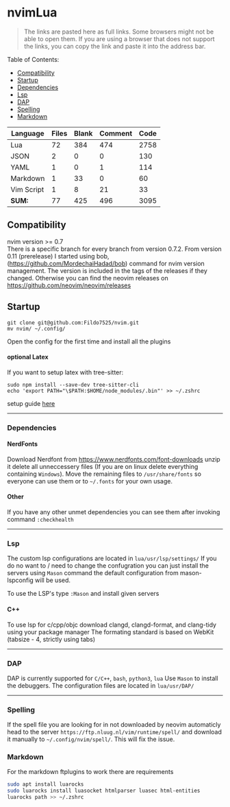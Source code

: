 # nvimLua

 > The links are pasted here as full links. Some browsers might not be able to open them.
 > If you are using a browser that does not support the links, you can copy the link
 > and paste it into the address bar.

Table of Contents:
- [Compatibility](#compatibility)
- [Startup](#startup)
- [Dependencies](#dependencies)
- [Lsp](#lsp)
- [DAP](#dap)
- [Spelling](#spelling)
- [Markdown](#markdown)

| Language      | Files | Blank | Comment | Code  |
|---------------|-------|-------|---------|-------|
| Lua           | 72    | 384   | 474     | 2758  |
| JSON          | 2     | 0     | 0       | 130   |
| YAML          | 1     | 0     | 1       | 114   |
| Markdown      | 1     | 33    | 0       | 60    |
| Vim Script    | 1     | 8     | 21      | 33    |
| **SUM:**      | 77    | 425   | 496     | 3095  |

## Compatibility

nvim version >= 0.7 <br />
There is a specific branch for every branch from version 0.7.2. From version 0.11 (prerelease) I started using bob, (https://github.com/MordechaiHadad/bob)
command for nvim version management. The version is included in the tags of the releases if they changed. Otherwise you can find the neovim releases on
https://github.com/neovim/neovim/releases <br />

## Startup

    git clone git@github.com:Fildo7525/nvim.git
    mv nvim/ ~/.config/

Open the config for the first time and install all the plugins

#### optional Latex

If you want to setup latex with tree-sitter:

    sudo npm install --save-dev tree-sitter-cli
    echo 'export PATH="\$PATH:$HOME/node_modules/.bin"' >> ~/.zshrc

setup guide [here](https://tree-sitter.github.io/tree-sitter/creating-parsers#installation)

---

### Dependencies

#### NerdFonts

Download Nerdfont from
https://www.nerdfonts.com/font-downloads
unzip it delete all unneccessery files (If you are on linux delete everything containing ```Windows```).
Move the remaining files to ```/usr/share/fonts``` so everyone can use them or to ```~/.fonts``` for your own usage.

#### Other

If you have any other unmet dependencies you can see them after invoking command ```:checkhealth```

---

### Lsp

The custom lsp configurations are located in ```lua/usr/lsp/settings/```
If you do no want to / need to change the confugration you can just install the servers using ```Mason``` command
the default configuration from mason-lspconfig will be used.

To use the LSP's type ```:Mason``` and install given servers

#### C++

To use lsp for c/cpp/objc download clangd, clangd-format, and clang-tidy using your package manager
The formating standard is based on WebKit (tabsize - 4, strictly using tabs)

---

### DAP

DAP is currently supported for `C/C++`, `bash`, `python3`, `lua`
Use `Mason` to install the debuggers. The configuration files are located in `lua/usr/DAP/`

---

### Spelling

If the spell file you are looking for in not downloaded by neovim automaticly head to the server ```https://ftp.nluug.nl/vim/runtime/spell/```
and download it manually to ```~/.config/nvim/spell/```. This will fix the issue.

### Markdown

For the markdown ftplugins to work there are requirements

```bash
sudo apt install luarocks
sudo luarocks install luasocket htmlparser luasec html-entities
luarocks path >> ~/.zshrc
```
